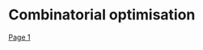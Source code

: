 # Combinatorial optimisation
[Page 1](https://canvas.bham.ac.uk/courses/27617/files/4947469?module_item_id=865897)
